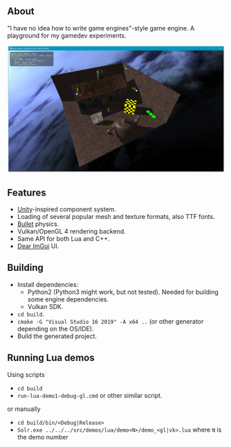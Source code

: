 ## About
"I have no idea how to write game engines"-style game engine. A playground for my gamedev experiments.

![1](/screenshots/screenshot13.png?raw=true)

## Features
- [Unity](https://unity.com)-inspired component system.
- Loading of several popular mesh and texture formats, also TTF fonts.
- [Bullet](https://github.com/bulletphysics/bullet3) physics.
- Vulkan/OpenGL 4 rendering backend.
- Same API for both Lua and C++.
- [Dear ImGui](https://github.com/ocornut/imgui) UI.

## Building
- Install dependencies:
  - Python2 (Python3 might work, but not tested). Needed for building some engine dependencies.
  - Vulkan SDK.
- `cd build`.
- `cmake -G "Visual Studio 16 2019" -A x64 ..` (or other generator depending on the OS/IDE).
- Build the generated project.

## Running Lua demos

Using scripts
- `cd build`
- `run-lua-demo1-debug-gl.cmd` or other similar script.

or manually
- `cd build/bin/<Debug|Release>`
- `Solr.exe ../../../src/demos/lua/demo<N>/demo_<gl|vk>.lua` where `N` is the demo number

